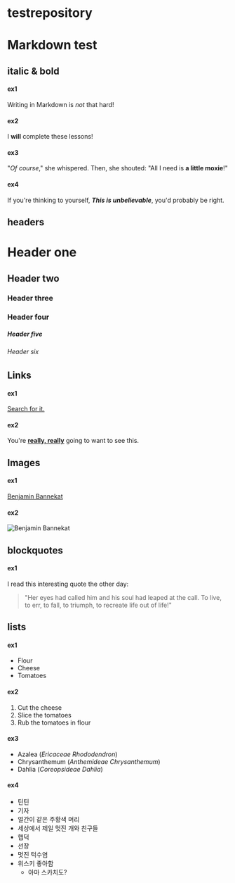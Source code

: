 # testrepository
# Markdown test

## italic & bold
#### ex1
Writing in Markdown is _not_ that hard!
#### ex2
I **will** complete these lessons!
#### ex3
"_Of course_," she whispered. Then, she shouted: "All I need is **a little moxie**!"
#### ex4
If you're thinking to yourself, **_This is unbelievable_**, you'd probably be right.

## headers

# Header one
## Header two
### Header three
### Header four
##### Header five
###### Header six

## Links
#### ex1
[Search for it.](www.github.com)
#### ex2
You're [**really, really**](www.dailykitten.com) going to want to see this.

## Images
#### ex1
[Benjamin Bannekat](https://upload.wikimedia.org/wikipedia/commons/5/56/Tiger.50.jpg)
#### ex2
![Benjamin Bannekat](https://upload.wikimedia.org/wikipedia/commons/5/56/Tiger.50.jpg)

## blockquotes
#### ex1
I read this interesting quote the other day:
>"Her eyes had called him and his soul had leaped at the call. To live, to err, to fall, to triumph, to recreate life out of life!"

## lists
#### ex1
* Flour
* Cheese
* Tomatoes
#### ex2
1. Cut the cheese
2. Slice the tomatoes
3. Rub the tomatoes in flour
#### ex3
* Azalea (_Ericaceae Rhododendron_)
* Chrysanthemum (_Anthemideae Chrysanthemum_)
* Dahlia (_Coreopsideae Dahlia_)
#### ex4
* 틴틴
 * 기자
 * 얼간이 같은 주황색 머리
 * 세상에서 제일 멋진 개와 친구들
* 햅덕
 * 선장
 * 멋진 턱수염
 * 위스키 좋아함
   * 아마 스카치도?
 
